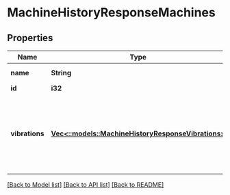 # MachineHistoryResponseMachines

## Properties
Name | Type | Description | Notes
------------ | ------------- | ------------- | -------------
**name** | **String** | Machine name | [optional] 
**id** | **i32** | Machine ID | [optional] 
**vibrations** | [**Vec<::models::MachineHistoryResponseVibrations>**](MachineHistoryResponse_vibrations.md) | List of vibration datapoints, with timestamp and vibration measurement for x/y/z axis in mm/s | [optional] 

[[Back to Model list]](../README.md#documentation-for-models) [[Back to API list]](../README.md#documentation-for-api-endpoints) [[Back to README]](../README.md)


